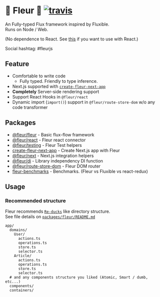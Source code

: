 # 🌼 Fleur 🌼 [![travis](https://travis-ci.org/fleur-js/fleur.svg?branch=master)](https://travis-ci.org/fleur-js/fleur)

An Fully-typed Flux framework inspired by Fluxible.  
Runs on Node / Web.

(No dependence to React. See [this](https://www.npmjs.com/package/@fleur/react) if you want to use with React.)

Social hashtag: #fleurjs

## Feature

- Comfortable to write code
  - Fully typed. Friendly to type inference.
- Next.js supported with [`create-fleur-next-app`](./packages/create-fleur-next-app)
- **Completely** Server-side rendering support
- Support React Hooks in `@fleur/react`
- Dynamic import (`import()`) support in `@fleur/route-store-dom` w/o any code transformer

## Packages

- [@fleur/fleur](./packages/fleur) - Basic flux-flow framework
- [@fleur/react](./packages/react) - Fleur react connector
- [@fleur/testing](./packages/testing) - Fleur Test helpers
- [create-fleur-next-app](./packages/create-fleur-next-app) - Create Next.js app with Fleur
- [@fleur/next](./packages/create-fleur-next-app) - Next.js integration helpers
- [@fleur/di](./packages/di) - Library independency DI function
- [@fleur/route-store-dom](./packages/route-store-dom) - Fleur DOM router
- [fleur-benchmarks](./packages/fleur-benchmarks) - Benchmarks. (Fleur vs Fluxible vs react-redux)

## Usage

### Recommended structure

Fleur recommends [`Re-ducks`](https://github.com/alexnm/re-ducks) like directory structure.  
See file details on [`packages/fleur/README.md`](./packages/fleur/README.md)

```
app/
  domains/
    User/
      actions.ts
      operations.ts
      store.ts
      selector.ts
    Article/
      actions.ts
      operations.ts
      store.ts
      selector.ts
  # and any components structure you liked (Atomic, Smart / dumb, etc...)
  components/
  containers/
```
